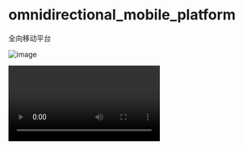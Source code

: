 # omnidirectional_mobile_platform
全向移动平台

![image](https://user-images.githubusercontent.com/47512823/192125944-c0992ed4-e37e-45f9-9e9a-bbd417c8bae1.png)

![video](video_20171118_213246.mp4)
